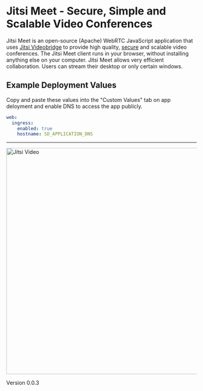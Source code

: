 # Jitsi Meet - Secure, Simple and Scalable Video Conferences

Jitsi Meet is an open-source (Apache) WebRTC JavaScript application that uses [Jitsi Videobridge](https://jitsi.org/videobridge) to provide high quality, [secure](https://jitsi.org/security) and scalable video conferences. The Jitsi Meet client runs in your browser, without installing anything else on your computer. Jitsi Meet allows very efficient collaboration. Users can stream their desktop or only certain windows. 

## Example Deployment Values

Copy and paste these values into the "Custom Values" tab on app deloyment and enable DNS to access the app publicly.

```yaml
web:
  ingress:
    enabled: true
    hostname: SD_APPLICATION_DNS
```

---

<img src="https://storage.googleapis.com/deployment-images/servicedeployed/repo_images/jitsi-video-room1.jpg" alt="Jitsi Video" width="600" class="w-100"/> 

Version 0.0.3